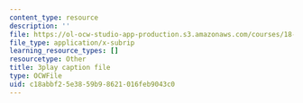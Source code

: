 ```yaml
---
content_type: resource
description: ''
file: https://ol-ocw-studio-app-production.s3.amazonaws.com/courses/18-06sc-linear-algebra-fall-2011/c18abbf25e3859b98621016feb9043c0_vF7eyJ2g3kU.vtt
file_type: application/x-subrip
learning_resource_types: []
resourcetype: Other
title: 3play caption file
type: OCWFile
uid: c18abbf2-5e38-59b9-8621-016feb9043c0
---
```

